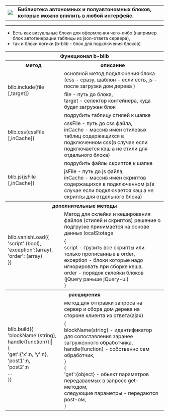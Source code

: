 <table border=0>
    <tr>
        <td>
            <a href="http://blib.xe0.ru" target="_blanck" style="text-decoration:none;">
               <img src="http://blib.xe0.ru/index_logo.png" />
            </a>
        </td>
        <td>
            <strong>
                Библиотека автономных и полуавтономных блоков, которые можно впилить в любой интерфейс.
            </strong>
        </td>
    </tr>
</table>
<hr />

<ul>
    <li>Есть как визуальные блоки для оформления чего-либо (например блок автогенерации таблицы из json-ответа сервера),</li>
    <li>так и блоки логики (b-blib - блок для подключения блоков)</li>
</ul>

<table>
    <tr>
        <th colspan="2">Функционал b-blib</th>
    </tr>
    <tr>
        <th>метод</th>
        <th>описание</th>
    </tr>
    <tr>
        <td rowspan="2">blib.include(file [,target])</td>
        <td>основной метод подключения блока (css - сразу, шаблон - если есть, js - после загрузки дом дерева )</td>
    </tr>
    <tr>
        <td>
            file - путь до блока,<br />
            target - селектор контейнера, куда будет загружен блок
        </td>
    </tr>
    <tr>
        <td rowspan="2">blib.css(cssFile [,inCache])</td>
        <td>подрубить таблицу стилей к шапке</td>
    </tr>
    <tr>
        <td>
            cssFile - путь до css файла,<br />
            inCache - массив имен стилевых таблиц содержащихся в подключенном css(в случае если подключается кэш а не стили для отдельного блока)
        </td>
    </tr>
    <tr>
        <td rowspan="2">blib.js(jsFile [,inCache])</td>
        <td>подрубить файлы скриптов к шапке</td>
    </tr>
    <tr>
        <td>
            jsFile - путь до js файла,<br />
            inCache - массив имен скриптов содержащихся в подключенном js(в случае если подключается кэш а не скрипты для отдельного блока)
        </td>
    </tr>
    <tr><th colspan="2">дополнительные методы</th></tr>
    <tr></tr>
    <tr>
		<td rowspan="2">blib.vanishLoad({<br />'script':(bool),<br />'exception':(array),<br />'order': (array)<br />})</td>
		<td>
			Метод для склейки и кеширования файлов (стилей и скриптов) решение о подгрузке принимается на основе данных localStotage
		</td>
    </tr>
    <tr>
       <td>
        	{<br />
		 script - грузить все скрипты или только прописанные в order,<br />
		 exception - блоки которые надо игнорировать при сборке кеша,<br />
		 order - порядок склейки блоков (jQuery раньше jQuery-ui)<br />
		}
       </td>
    </tr>
    <tr><th colspan="2">расширения</th></tr>
    <tr>
        <td rowspan="2">blib.build({<br />'blockName'(string), <br />handle(function)}||<br />{<br />'get':{'x':n, 'y':n},<br /> 'post1':n,<br /> 'post2':n <br />...<br />})</td>
        <td>метод для отправки запроса на сервер и сбора дом дерева на стороне клиента из ответа(ajax)</td>
    </tr>
    <tr>
        <td>
	    	{<br />
		 blockName(string) - идентификатор для сопоставления заранее загруженного обработчика,<br />
		 handle(function) - собственно сам обработчик,<br />
		}<br />
		{<br />
		 'get':{object} - обьект параметров передаваемых в запросе get-методом,<br />
		 следующие параметры - передаются post-ом,<br />
		}
        </td>
    </tr>
</table>
